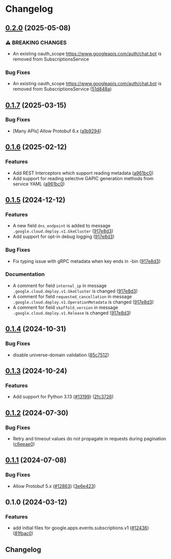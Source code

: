 # Changelog

## [0.2.0](https://github.com/googleapis/google-cloud-python/compare/google-apps-events-subscriptions-v0.1.7...google-apps-events-subscriptions-v0.2.0) (2025-05-08)


### ⚠ BREAKING CHANGES

* An existing oauth_scope https://www.googleapis.com/auth/chat.bot is removed from SubscriptionsService

### Bug Fixes

* An existing oauth_scope https://www.googleapis.com/auth/chat.bot is removed from SubscriptionsService ([51d848a](https://github.com/googleapis/google-cloud-python/commit/51d848a096c6341c7f76701ee6895f313c25e4be))

## [0.1.7](https://github.com/googleapis/google-cloud-python/compare/google-apps-events-subscriptions-v0.1.6...google-apps-events-subscriptions-v0.1.7) (2025-03-15)


### Bug Fixes

* [Many APIs] Allow Protobuf 6.x ([a1b9294](https://github.com/googleapis/google-cloud-python/commit/a1b9294d0bf6e27c2a951d6df7faf7807dc5420b))

## [0.1.6](https://github.com/googleapis/google-cloud-python/compare/google-apps-events-subscriptions-v0.1.5...google-apps-events-subscriptions-v0.1.6) (2025-02-12)


### Features

* Add REST Interceptors which support reading metadata ([a961bc0](https://github.com/googleapis/google-cloud-python/commit/a961bc029201b72fc4923490aeb3d82781853e6a))
* Add support for reading selective GAPIC generation methods from service YAML ([a961bc0](https://github.com/googleapis/google-cloud-python/commit/a961bc029201b72fc4923490aeb3d82781853e6a))

## [0.1.5](https://github.com/googleapis/google-cloud-python/compare/google-apps-events-subscriptions-v0.1.4...google-apps-events-subscriptions-v0.1.5) (2024-12-12)


### Features

* A new field `dns_endpoint` is added to message `.google.cloud.deploy.v1.GkeCluster` ([917e8d3](https://github.com/googleapis/google-cloud-python/commit/917e8d3d21a4225b27a3c00dec6efd0a28f1cba6))
* Add support for opt-in debug logging ([917e8d3](https://github.com/googleapis/google-cloud-python/commit/917e8d3d21a4225b27a3c00dec6efd0a28f1cba6))


### Bug Fixes

* Fix typing issue with gRPC metadata when key ends in -bin ([917e8d3](https://github.com/googleapis/google-cloud-python/commit/917e8d3d21a4225b27a3c00dec6efd0a28f1cba6))


### Documentation

* A comment for field `internal_ip` in message `.google.cloud.deploy.v1.GkeCluster` is changed ([917e8d3](https://github.com/googleapis/google-cloud-python/commit/917e8d3d21a4225b27a3c00dec6efd0a28f1cba6))
* A comment for field `requested_cancellation` in message `.google.cloud.deploy.v1.OperationMetadata` is changed ([917e8d3](https://github.com/googleapis/google-cloud-python/commit/917e8d3d21a4225b27a3c00dec6efd0a28f1cba6))
* A comment for field `skaffold_version` in message `.google.cloud.deploy.v1.Release` is changed ([917e8d3](https://github.com/googleapis/google-cloud-python/commit/917e8d3d21a4225b27a3c00dec6efd0a28f1cba6))

## [0.1.4](https://github.com/googleapis/google-cloud-python/compare/google-apps-events-subscriptions-v0.1.3...google-apps-events-subscriptions-v0.1.4) (2024-10-31)


### Bug Fixes

* disable universe-domain validation ([85c7512](https://github.com/googleapis/google-cloud-python/commit/85c7512bbdde2b9cc60b4ad42b8c36c4558a07a5))

## [0.1.3](https://github.com/googleapis/google-cloud-python/compare/google-apps-events-subscriptions-v0.1.2...google-apps-events-subscriptions-v0.1.3) (2024-10-24)


### Features

* Add support for Python 3.13 ([#13199](https://github.com/googleapis/google-cloud-python/issues/13199)) ([2fc3726](https://github.com/googleapis/google-cloud-python/commit/2fc372685731141ca1ed2a917dd18bacd79db88e))

## [0.1.2](https://github.com/googleapis/google-cloud-python/compare/google-apps-events-subscriptions-v0.1.1...google-apps-events-subscriptions-v0.1.2) (2024-07-30)


### Bug Fixes

* Retry and timeout values do not propagate in requests during pagination ([c6eeae0](https://github.com/googleapis/google-cloud-python/commit/c6eeae00de802d98badd3de879ce5e870ba60a3a))

## [0.1.1](https://github.com/googleapis/google-cloud-python/compare/google-apps-events-subscriptions-v0.1.0...google-apps-events-subscriptions-v0.1.1) (2024-07-08)


### Bug Fixes

* Allow Protobuf 5.x ([#12863](https://github.com/googleapis/google-cloud-python/issues/12863)) ([3e6e423](https://github.com/googleapis/google-cloud-python/commit/3e6e423b86cdace8538f610941aa84c7a6217934))

## 0.1.0 (2024-03-12)


### Features

* add initial files for google.apps.events.subscriptions.v1 ([#12436](https://github.com/googleapis/google-cloud-python/issues/12436)) ([81fbac0](https://github.com/googleapis/google-cloud-python/commit/81fbac0821f40ccbd80345872c3d8bb9a4dddcd6))

## Changelog
